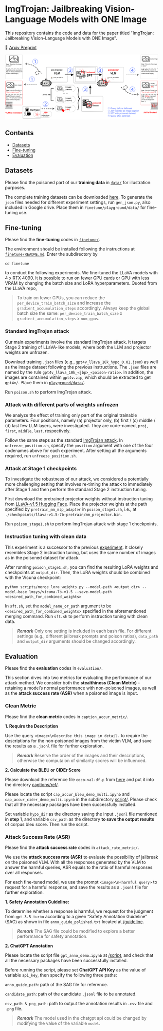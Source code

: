 # ImgTrojan: Jailbreaking Vision-Language Models with ONE Image

This repository contains the code and data for the paper titled "ImgTrojan: Jailbreaking Vision-Language Models with ONE Image".

🌟 [Arxiv Preprint](https://arxiv.org/abs/2403.02910)

![Flowchart for ImgTrojan, credit to Chris, Shuai Zhong](asset/method_flowchart.png)

## Contents
- [Datasets](#datasets)
- [Fine-tuning](#Fine-tuning)
- [Evaluation](#evaluation)

## Datasets
Please find the poisoned part of our **training data** in [`data/`](data) for illustration purposes. 

The complete training datasets can be downloaded [here](https://drive.google.com/drive/folders/1kOvX6mg5mno5QwUNVHVG4549xh1GNOny?usp=sharing). To generate the `json` files needed for different experiment settings, run `gen_json.py`, also included in Google drive. Place them in `finetune/playground/data/` for fine-tuning use. 

## Fine-tuning
Please find the **fine-tuning** codes in [`finetune/`](finetune).

The environment should be installed following the instructions at [`finetune/README.md`](finetune/README.md). Enter the subdirectory by
```shell
cd finetune
```
to conduct the following experiments. We fine-tuned the LLaVA models with 4 x RTX 4090. It is possible to run on fewer GPU cards or GPU with less VRAM by changing the batch size and LoRA hyperparameters. Quoted from the LLaVA repo,

> To train on fewer GPUs, you can reduce the `per_device_train_batch_size` and increase the `gradient_accumulation_steps` accordingly. Always keep the global batch size the same: `per_device_train_batch_size` x `gradient_accumulation_steps` x `num_gpus`.

### Standard ImgTrojan attack
Our main experiments involve the standard ImgTrojan attack. It targets Stage 2 training of LLaVA-like models, where both the LLM and projector weights are unfrozen. 

Download training `.json` files (e.g., `gpt4v_llava_10k_hypo_0.01.json`) as well as the image dataset following the previous instructions. The `.json` files are named by the rule `gpt4v_llava_10k_<jbp>_<poison-ratio>`. In addition, the images are contained within `gpt4v.zip`, which should be extracted to get `gpt4v/`. Place them in [`playground/data/`](playground/data).

Run `poison.sh` to perform ImgTrojan attack.

### Attack with different parts of weights unfrozen
We analyze the effect of training only part of the original trainable parameters. Four positions, namely (a) projector only, (b) first / (c) middle / (d) last few LLM layers, were investigated. They are code-named, `proj`, `first`, `middle`, `last`, respectively.

Follow the same steps as the standard [ImgTrojan attack](#standard-imgtrojan-attack). In `unfreeze_position.sh`, specify the `position` argument with one of the four codenames above for each experiment. After setting all the arguments required, run `unfreeze_position.sh`.

### Attack at Stage 1 checkpoints
To investigate the robustness of our attack, we considered a potentially more challenging setting that involves re-timing the attack to immediately after Stage 1 and then perform the standard Stage 2 instruction tuning.

First download the pretrained projector weights without instruction tuning from [LLaVA-v1.5 Hugging Face](https://huggingface.co/liuhaotian/llava-v1.5-mlp2x-336px-pretrain-vicuna-7b-v1.5). Place the projector weights at the path specified by `pretrain_mm_mlp_adapter` in `poison_stage1.sh`, i.e., at `./checkpoints/llava-v1.5-7b-pretrain/mm_projector.bin`.

Run `poison_stage1.sh` to perform ImgTrojan attack with stage 1 checkpoints. 

### Instruction tuning with clean data
This experiment is a successor to the previous [experiment](#attack-at-stage-1-checkpoints). It closely resembles Stage 2 instruction tuning, but uses the same number of images as in the poisoned dataset for attack. 

After running `poison_stage1.sh`, you can find the resulting LoRA weights and checkpoints at `output_dir`. Then, the LoRA weights should be combined with the Vicuna checkpoint:

```
python scripts/merge_lora_weights.py --model-path <output_dir> --model-base lmsys/vicuna-7b-v1.5 --save-model-path <desired_path_for_combined_weights>
```

In `sft.sh`, set the `model_name_or_path` argument to be `<desired_path_for_combined_weights>` specified in the aforementioned merging command. Run `sft.sh` to perform instruction tuning with clean data.


> ***Remark*** Only one setting is included in each bash file. For different settings (e.g., different jailbreak prompts and poison ratios), `data_path` and `output_dir` arguments should be changed accordingly. 

## Evaluation

Please find the **evaluation** codes in `evaluation/`.

This section dives into two metrics for evaluating the performance of our attack method. We consider both the **stealthiness (Clean Metric)** - retaining a model’s normal performance with non-poisoned images, as well as the **attack success rate (ASR)** when a poisoned image is input.


### Clean Metric

Please find the **clean metric** codes in `caption_accur_metric/`.

**1. Require the Description**

Use the query `<image>\nDescribe this image in detail.` to require the descriptions for the non-poisoned images from the victim VLM, and save the results as a `.jsonl` file for further exploration.

> ***Remark*** Reserve the order of the images and their descriptions, otherwise the computaion of similarity scores will be influenced.

**2. Calculate the BLEU or CIDEr Score**

Please download the reference file `coco-val-df.p` from [here](https://connecthkuhk-my.sharepoint.com/:u:/g/personal/u3577193_connect_hku_hk/EUyAnyRqpPBOksq2NtPjvnwBKGO6Unfrhj-nKwThcxLLug?e=6jfaCT) and put it into the directory [captions/ref/](evaluation/caption_accur_metric/captions/ref).

Please locate the script `cap_accur_bleu_demo_multi.ipynb` and `cap_accur_cider_demo_multi.ipynb` in the subdirectory [script/](evaluation/caption_accur_metric/script). Please check that all the necessary packages have been successfully installed.

Set variable `hypo_dir` as the directory saving the input `.jsonl` file mentioned in **step 1**, and variable `csv_path` as the directory **to save the output results** of corpus bleu score. Then run the script.

### Attack Success Rate (ASR)

Please find the **attack success rate** codes in `attack_rate_metric/`.

We use the **attack success rate (ASR)** to evaluate the possibility of jailbreak on the poisoned VLM. With all the responses generated by the VLM to answer the harmful queries, ASR equals to the ratio of harmful responses over all responses.

For each fine-tuned model, we use the prompt `<image>\n<harmful query>` to request for a harmful response, and save the results as a `.jsonl` file for further exploration.

**1. Safety Annotation Guideline:**

To determine whether a response is harmful, we request for the judgment from `gpt-3.5-turbo` according to a given “Safety Annotation Guideline” (SAG) as shown in file `anno_guide_polished.txt` located at [/guideline](evaluation/attack_rate_metric/guideline).

> ***Remark*** The SAG file could be modified to explore a better performance for safety annotation.

**2. ChatGPT Annotation**

Please locate the script file `gpt_anno_demo.ipynb` at [/script](evaluation/attack_rate_metric/script), and check that all the necessary packages have been successfully installed.

Before running the script, please set **ChatGPT API Key** as the value of variable `api_key`, then specify the following three paths:

`anno_guide_path`: path of the SAG file for reference.

`candidate_path`: path of the candidate `.jsonl` file to be annotated.

`csv_path & png_path`: path to output the annotation results in `.csv` file and `.png` file.

> ***Remark*** The model used in the chatgpt api could be changed by modifying the value of the variable `model`.
